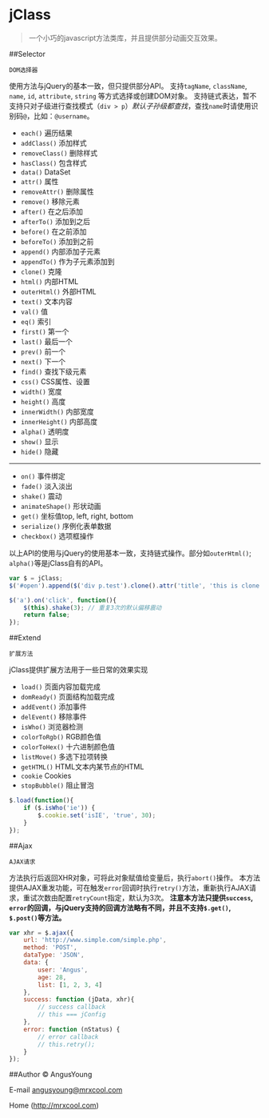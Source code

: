 jClass
=======================
> 一个小巧的javascript方法类库，并且提供部分动画交互效果。

##Selector

	DOM选择器

使用方法与jQuery的基本一致，但只提供部分API。
支持`tagName`, `className`, `name`, `id`, `attribute`, `string` 等方式选择或创建DOM对象。
支持链式表达，暂不支持只对子级进行查找模式（`div > p`）*默认子孙级都查找*，查找`name`时请使用识别码`@`，比如：`@username`。

- `each()` 遍历结果
- `addClass()` 添加样式
- `removeClass()` 删除样式
- `hasClass()` 包含样式
- `data()` DataSet
- `attr()` 属性
- `removeAttr()` 删除属性
- `remove()` 移除元素
- `after()` 在之后添加
- `afterTo()` 添加到之后
- `before()` 在之前添加
- `beforeTo()` 添加到之前
- `append()` 内部添加子元素
- `appendTo()` 作为子元素添加到
- `clone()` 克隆
- `html()` 内部HTML
- `outerHtml()` 外部HTML
- `text()` 文本内容
- `val()` 值
- `eq()` 索引
- `first()` 第一个
- `last()` 最后一个
- `prev()` 前一个
- `next()` 下一个
- `find()` 查找下级元素
- `css()` CSS属性、设置
- `width()` 宽度
- `height()` 高度
- `innerWidth()` 内部宽度
- `innerHeight()` 内部高度
- `alpha()` 透明度
- `show()` 显示
- `hide()` 隐藏

---

- `on()` 事件绑定
- `fade()` 淡入淡出
- `shake()` 震动
- `animateShape()` 形状动画
- `get()` 坐标值top, left, right, bottom
- `serialize()` 序例化表单数据
- `checkbox()` 选项框操作

以上API的使用与jQuery的使用基本一致，支持链式操作。部分如`outerHtml()`; `alpha()`等是jClass自有的API。
```js
var $ = jClass;
$('#open').append($('div p.test').clone().attr('title', 'this is clone.'));
```
```js
$('a').on('click', function(){
	$(this).shake(3); // 重复3次的默认偏移震动
	return false;
});
```
##Extend

	扩展方法

jClass提供扩展方法用于一些日常的效果实现

- `load()` 页面内容加载完成
- `domReady()` 页面结构加载完成
- `addEvent()` 添加事件
- `delEvent()` 移除事件
- `isWho()` 浏览器检测
- `colorToRgb()` RGB颜色值
- `colorToHex()` 十六进制颜色值
- `listMove()` 多选下拉项转换
- `getHTML()` HTML文本内某节点的HTML
- `cookie` Cookies
- `stopBubble()` 阻止冒泡

```js
$.load(function(){
	if ($.isWho('ie')) {
		$.cookie.set('isIE', 'true', 30);
	}
});
```

##Ajax

	AJAX请求

方法执行后返回XHR对象，可将此对象赋值给变量后，执行`abort()`操作。
本方法提供AJAX重发功能，可在触发`error`回调时执行`retry()`方法，重新执行AJAX请求，重试次数由配置`retryCount`指定，默认为3次。
**注意本方法只提供`success`, `error`的回调，与jQuery支持的回调方法略有不同，并且不支持`$.get()`, `$.post()`等方法。**
```js
var xhr = $.ajax({
	url: 'http://www.simple.com/simple.php',
	method: 'POST',
	dataType: 'JSON',
	data: {
		user: 'Angus',
		age: 28,
		list: [1, 2, 3, 4]
	},
	success: function (jData, xhr){
		// success callback
		// this === jConfig
	},
	error: function (nStatus) {
		// error callback
		// this.retry();
	}
});
```

##Author
&copy; AngusYoung 

E-mail <angusyoung@mrxcool.com>

Home (http://mrxcool.com)